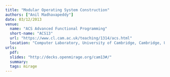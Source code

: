 ```yaml
---
title: "Modular Operating System Construction"
authors: ["Anil Madhavapeddy"]
date: 03/12/2013
venue:
  name: "ACS Advanced Functional Programming"
  short-name: "ACS13"
  url: "https://www.cl.cam.ac.uk/teaching/1314/acs.html"
  location: "Computer Laboratory, University of Cambridge, Cambridge, UK"
urls:
  pdf:
  slides: "http://decks.openmirage.org/cam13#/"
  summary:
  tags: mirage
---
```

